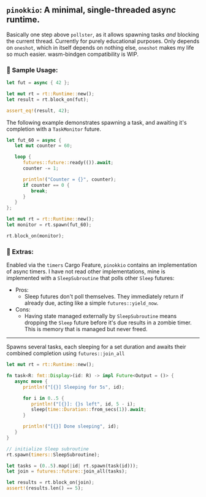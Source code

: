 ## `pinokkio`: A minimal, single-threaded async runtime.

Basically one step above `pollster`, as it allows spawning tasks _and_ blocking the current thread. Currently for purely educational purposes. Only depends on `oneshot`, which in itself depends on nothing else, `oneshot` makes my life so much easier. wasm-bindgen compatibility is WIP.

### 🧪 Sample Usage:

```rust
let fut = async { 42 };

let mut rt = rt::Runtime::new();
let result = rt.block_on(fut);

assert_eq!(result, 42);
```

The following example demonstrates spawning a task, and awaiting it's completion with a `TaskMonitor` future.

```rust
let fut_60 = async {
   let mut counter = 60;

   loop {
      futures::future::ready(()).await;
      counter -= 1;

      println!("Counter = {}", counter);
      if counter == 0 {
         break;
      }
   }
};

let mut rt = rt::Runtime::new();
let monitor = rt.spawn(fut_60);

rt.block_on(monitor);
```

### 🧸 Extras:

Enabled via the `timers` Cargo Feature, `pinokkio` contains an implementation of async timers. I have not read other implementations, mine is implemented with a `SleepSubroutine` that polls other `Sleep` futures:
 - Pros:
   - Sleep futures don't poll themselves. They immediately return if already due, acting like a simple `futures::yield_now`.
 - Cons:
   - Having state managed externally by `SleepSubroutine` means dropping the `Sleep` future before it's due results in a zombie timer. This is memory that is managed but never freed.

---

Spawns several tasks, each sleeping for a set duration and awaits their combined completion using `futures::join_all`

```rust
let mut rt = rt::Runtime::new();

fn task<R: fmt::Display>(id: R) -> impl Future<Output = ()> {
   async move {
      println!("[{}] Sleeping for 5s", id);

      for i in 0..5 {
         println!("[{}]: {}s left", id, 5 - i);
         sleep(time::Duration::from_secs(1)).await;
      }

      println!("[{}] Done sleeping", id);
   }
}

// initialize Sleep subroutine
rt.spawn(timers::SleepSubroutine);

let tasks = (0..5).map(|id| rt.spawn(task(id)));
let join = futures::future::join_all(tasks);

let results = rt.block_on(join);
assert!(results.len() == 5);
```